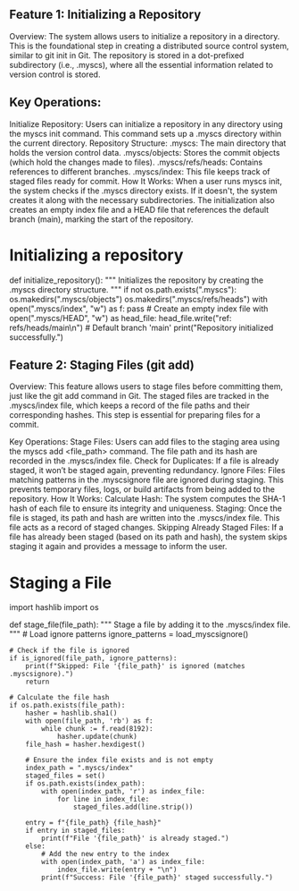 ## Feature 1: Initializing a Repository
Overview:
The system allows users to initialize a repository in a directory. This is the foundational step in creating a distributed source control system, similar to git init in Git. The repository is stored in a dot-prefixed subdirectory (i.e., .myscs), where all the essential information related to version control is stored.

## Key Operations:
Initialize Repository: Users can initialize a repository in any directory using the myscs init command. This command sets up a .myscs directory within the current directory.
Repository Structure:
.myscs: The main directory that holds the version control data.
.myscs/objects: Stores the commit objects (which hold the changes made to files).
.myscs/refs/heads: Contains references to different branches.
.myscs/index: This file keeps track of staged files ready for commit.
How It Works:
When a user runs myscs init, the system checks if the .myscs directory exists. If it doesn't, the system creates it along with the necessary subdirectories. The initialization also creates an empty index file and a HEAD file that references the default branch (main), marking the start of the repository.

# Initializing a repository 

def initialize_repository():
    """
    Initializes the repository by creating the .myscs directory structure.
    """
    if not os.path.exists(".myscs"):
        os.makedirs(".myscs/objects")
        os.makedirs(".myscs/refs/heads")
        with open(".myscs/index", "w") as f:
            pass  # Create an empty index file
        with open(".myscs/HEAD", "w") as head_file:
            head_file.write("ref: refs/heads/main\n")  # Default branch 'main'
        print("Repository initialized successfully.")



        
## Feature 2: Staging Files (git add)
Overview:
This feature allows users to stage files before committing them, just like the git add command in Git. The staged files are tracked in the .myscs/index file, which keeps a record of the file paths and their corresponding hashes. This step is essential for preparing files for a commit.

Key Operations:
Stage Files: Users can add files to the staging area using the myscs add <file_path> command. The file path and its hash are recorded in the .myscs/index file.
Check for Duplicates: If a file is already staged, it won’t be staged again, preventing redundancy.
Ignore Files: Files matching patterns in the .myscsignore file are ignored during staging. This prevents temporary files, logs, or build artifacts from being added to the repository.
How It Works:
Calculate Hash: The system computes the SHA-1 hash of each file to ensure its integrity and uniqueness.
Staging: Once the file is staged, its path and hash are written into the .myscs/index file. This file acts as a record of staged changes.
Skipping Already Staged Files: If a file has already been staged (based on its path and hash), the system skips staging it again and provides a message to inform the user.


# Staging a File
import hashlib
import os

def stage_file(file_path):
    """
    Stage a file by adding it to the .myscs/index file.
    """
    # Load ignore patterns
    ignore_patterns = load_myscsignore()

    # Check if the file is ignored
    if is_ignored(file_path, ignore_patterns):
        print(f"Skipped: File '{file_path}' is ignored (matches .myscsignore).")
        return

    # Calculate the file hash
    if os.path.exists(file_path):
        hasher = hashlib.sha1()
        with open(file_path, 'rb') as f:
            while chunk := f.read(8192):
                hasher.update(chunk)
        file_hash = hasher.hexdigest()

        # Ensure the index file exists and is not empty
        index_path = ".myscs/index"
        staged_files = set()
        if os.path.exists(index_path):
            with open(index_path, 'r') as index_file:
                for line in index_file:
                    staged_files.add(line.strip())

        entry = f"{file_path} {file_hash}"
        if entry in staged_files:
            print(f"File '{file_path}' is already staged.")
        else:
            # Add the new entry to the index
            with open(index_path, 'a') as index_file:
                index_file.write(entry + "\n")
            print(f"Success: File '{file_path}' staged successfully.")

